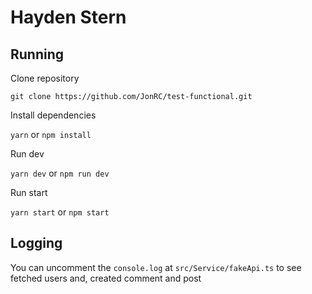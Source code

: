 # Hayden Stern

## Running

Clone repository

`git clone https://github.com/JonRC/test-functional.git`


Install dependencies

`yarn` or `npm install`


Run dev

`yarn dev` or `npm run dev`

Run start

`yarn start` or `npm start`


## Logging
You can uncomment the `console.log` at `src/Service/fakeApi.ts` to see fetched users and, created comment and post
